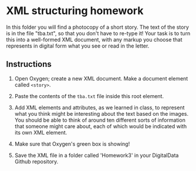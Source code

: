 XML structuring homework
=========

In this folder you will find a photocopy of a short story. The text of the story is in the file "tba.txt", so that you don't have to re-type it! Your task is to turn this into a well-formed XML document, with any markup you choose that represents in digital form what you see or read in the letter. 

Instructions
------------

1. Open Oxygen; create a new XML document. Make a document element called `<story>`. 

2. Paste the contents of the `tba.txt` file inside this root element.

3. Add XML elements and attributes, as we learned in class, to represent what you think might be interesting about the text based on the images. You should be able to think of around ten different sorts of information that someone might care about, each of which would be indicated with its own XML element.

4. Make sure that Oxygen's green box is showing!

5. Save the XML file in a folder called 'Homework3' in your DigitalData Github repository.